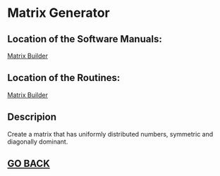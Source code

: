 # Matrix Generator

## Location of the Software Manuals:
  
  [Matrix Builder](https://github.com/Alekoll/Math4610/blob/master/SolutionManual/MatrixGenerator.md)
  
## Location of the Routines:
  
  [Matrix Builder](https://github.com/Alekoll/Math4610/blob/master/routines/BuildMatrix.py)

## Descripion

  Create a matrix that has uniformly distributed numbers, symmetric and diagonally dominant.
  
## [GO BACK](https://github.com/Alekoll/Math4610/tree/master/Homework/Task_Set_5)

